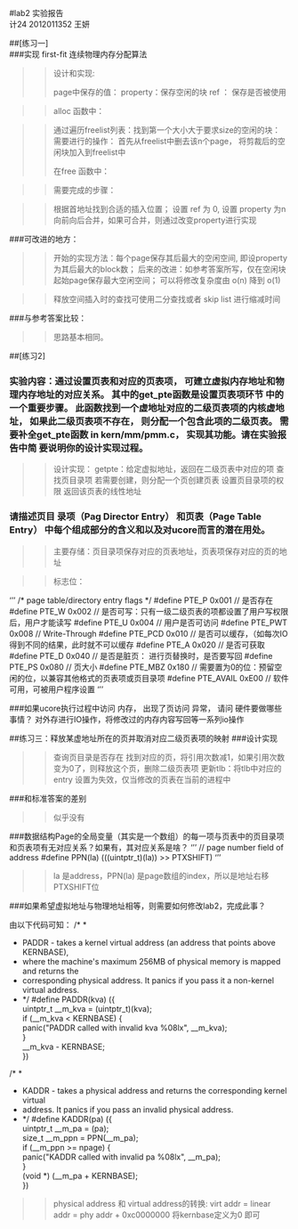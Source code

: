 
#lab2 实验报告  
计24 2012011352  王妍

##[练习一]  
###实现 first-fit 连续物理内存分配算法  

>>
> >设计和实现:
> >
> >page中保存的值：
> >property：保存空闲的块
> >ref ： 保存是否被使用

> >alloc 函数中：

> >通过遍历freelist列表：找到第一个大小大于要求size的空闲的块：
> >需要进行的操作：
> >首先从freelist中删去该n个page，
> >将剪裁后的空闲块加入到freelist中
> >
> >在free 函数中：

> >需要完成的步骤：

> >根据首地址找到合适的插入位置；
> >设置 ref 为 0, 设置 property 为n
> >向前向后合并，如果可合并，则通过改变property进行实现

> >
###可改进的地方：

> >开始的实现方法：每个page保存其后最大的空闲空间, 即设property为其后最大的block数；
后来的改进：如参考答案所写，仅在空闲块起始page保存最大空闲空间； 可以将修改复杂度由 o(n) 降到 o(1)
> >

> >释放空间插入时的查找可使用二分查找或者 skip list 进行缩减时间

###与参考答案比较：  
> > 思路基本相同。

##[练习2]  

### 实验内容：通过设置页表和对应的页表项， 可建立虚拟内存地址和物理内存地址的对应关系。 其中的get_pte函数是设置页表项环节 中的一个重要步骤。 此函数找到一个虚地址对应的二级页表项的内核虚地址， 如果此二级页表项不存在， 则分配一个包含此项的二级页表。 需要补全get_pte函数 in kern/mm/pmm.c， 实现其功能。请在实验报告中简 要说明你的设计实现过程。 

> >设计实现：
> >getpte：给定虚拟地址，返回在二级页表中对应的项
> >查找页目录项
> >若需要创建，则分配一个页创建页表
> >设置页目录项的权限
> >返回该页表的线性地址


### 请描述页目 录项（Pag Director Entry） 和页表（Page Table Entry） 中每个组成部分的含义和以及对ucore而言的潜在用处。

> > 主要存储：页目录项保存对应的页表地址，页表项保存对应的页的地址

> >标志位：

‘’’
/* page table/directory entry flags */
\#define PTE_P           0x001                   // 是否存在
\#define PTE_W           0x002                  // 是否可写：只有一级二级页表的项都设置了用户写权限后，用户才能读写
\#define PTE_U           0x004                   // 用户是否可访问
\#define PTE_PWT         0x008                // Write-Through
\#define PTE_PCD         0x010                // 是否可以缓存，（如每次IO得到不同的结果，此时就不可以缓存
\#define PTE_A           0x020                   // 是否可获取
\#define PTE_D           0x040                   // 是否是脏页： 进行页替换时，是否要写回
\#define PTE_PS          0x080                   // 页大小
\#define PTE_MBZ         0x180                   // 需要置为0的位：预留空闲的位，以兼容其他格式的页表项或页目录项
\#define PTE_AVAIL       0xE00                   // 软件可用，可被用户程序设置
  ‘’’                                            

###如果ucore执行过程中访问 内存， 出现了页访问 异常， 请问 硬件要做哪些事情？
对外存进行IO操作，将修改过的内存内容写回等一系列io操作


##练习三：释放某虚地址所在的页并取消对应二级页表项的映射
###设计实现


> >查询页目录是否存在
> >找到对应的页，将引用次数减1，如果引用次数变为0了，则释放这个页，删除二级页表项
> >更新tlb：将tlb中对应的entry 设置为失效，仅当修改的页表在当前的进程中


###和标准答案的差别

 > >似乎没有

###数据结构Page的全局变量（其实是一个数组）的每一项与页表中的页目录项和页表项有无对应关系？如果有，其对应关系是啥？
‘’’
// page number field of address
\#define PPN(la) (((uintptr_t)(la)) >> PTXSHIFT)
‘’’
> > la 是address，PPN(la) 是page数组的index，所以是地址右移PTXSHIFT位


###如果希望虚拟地址与物理地址相等，则需要如何修改lab2，完成此事？

由以下代码可知：
/* *
 * PADDR - takes a kernel virtual address (an address that points above KERNBASE),
 * where the machine's maximum 256MB of physical memory is mapped and returns the
 * corresponding physical address.  It panics if you pass it a non-kernel virtual address.
 * */
#define PADDR(kva) ({                                                   \
            uintptr_t __m_kva = (uintptr_t)(kva);                       \
            if (__m_kva < KERNBASE) {                                   \
                panic("PADDR called with invalid kva %08lx", __m_kva);  \
            }                                                           \
            __m_kva - KERNBASE;                                         \
        })

/* *
 * KADDR - takes a physical address and returns the corresponding kernel virtual
 * address. It panics if you pass an invalid physical address.
 * */
#define KADDR(pa) ({                                                    \
            uintptr_t __m_pa = (pa);                                    \
            size_t __m_ppn = PPN(__m_pa);                               \
            if (__m_ppn >= npage) {                                     \
                panic("KADDR called with invalid pa %08lx", __m_pa);    \
            }                                                           \
            (void *) (__m_pa + KERNBASE);                               \
        })


> >physical address 和 virtual address的转换:
virt addr = linear addr  = phy addr + 0xc0000000
将kernbase定义为0 即可
